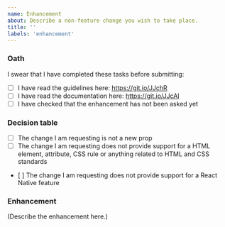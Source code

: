```yaml
---
name: Enhancement
about: Describe a non-feature change you wish to take place.
title: ''
labels: 'enhancement'
---
```



### Oath

I swear that I have completed these tasks before submitting:

- [ ] I have read the guidelines here: https://git.io/JJchR
- [ ] I have read the documentation here: https://git.io/JJcAl 
- [ ] I have checked that the enhancement has not been asked yet

### Decision table

<!--
  The difference between feature request and enhancements might seem subtle. To
  help you with that, read and check all the boxes to make sure you're not
  asking for a feature request.
  
  IF YOU LEAVE AT LEAST ONE BOX UNCHECKED, YOU SHOULD INSTEAD OPEN A FEATURE
  REQUEST HERE: https://git.io/JJCeo
-->

- [ ] The change I am requesting is not a new prop
- [ ] The change I am requesting does not provide support for a HTML element,
  attribute, CSS rule or anything related to HTML and CSS standards
- [ ] The change I am requesting  does not provide support for a React Native
  feature

### Enhancement

<!--
  Make sure to describe as precisely as possible the enhancement you'd like to
  see implemented. Give us your rationale; and what benefits it would bring.
-->

(Describe the enhancement here.)
